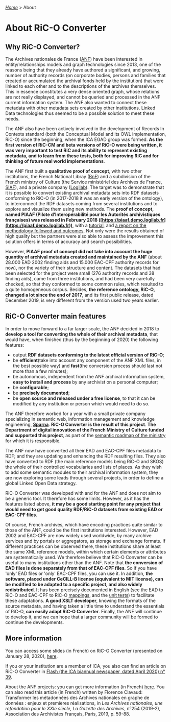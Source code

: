 [_Home_](index.html) > About

# About RiC-O Converter

## Why RiC-O Converter?

The Archives nationales de France ([ANF](http://www.archives-nationales.culture.gouv.fr/)) have been interested in entity/relationships models and graph technologies since 2013, one of the reasons being that they already have authored a significant, and growing, number of authority records (on corporate bodies, persons and families that created or accumulated the archival fonds held by the institution) that were linked to each other and to the descriptions of the archives themselves. This in essence constitutes a very dense oriented graph, whose relations are not really displayed, and cannot be queried and processed in the ANF current information system. The ANF also wanted to connect these metadata with other metadata sets created by other institutions. Linked Data technologies thus seemed to be a possible solution to meet these needs.

The ANF also have been actively involved in the development of Records In Contexts standard (both the Conceptual Model and its OWL implementation, RiC-O) since the beginning, when the ICA EGAD group was formed. __As the first version of RiC-CM and beta versions of RiC-O were being written, it was very important to test RiC and its ability to represent existing metadata, and to learn from these tests, both for improving RiC and for thinking of future real world implementations__.

The ANF first built a __qualitative proof of concept__, with two other institutions, the French National Libray ([BnF](https://www.bnf.fr)) and a subdivision of the French ministry of Culture (the Service ministériel des Archives de France, [SIAF](https://francearchives.fr/article/26287441)), and a private company ([Logilab](https://www.logilab.fr/)). The target was to demonstrate that it is possible to convert existing archival metadata sets into RDF datasets conforming to RiC-O (in 2017-2018 it was an early version of the ontology), to interconnect the RDF datasets coming from several institutions and to explore and visualize them using new methods. The __proof of concept, named PIAAF (Pilote d’Interopérabilité pour les Autorités archivistiques françaises) was released in February 2018 ([https://piaaf.demo.logilab.fr](https://piaaf.demo.logilab.fr))__, with a [tutorial](https://piaaf.demo.logilab.fr/editorial/help), and [a report on the methodology followed and outcomes](https://piaaf.demo.logilab.fr/editorial/contexte-technique). Not only were the results obtained of high quality but the partners were also able to assess the improvement this solution offers in terms of accuracy and search possibilities.

However, __PIAAF proof of concept did not take into account the huge quantity of archival metadata created and maintained by the ANF__ (about 28.000 EAD 2002 finding aids and 15.000 EAC-CPF authority records for now), nor the variety of their structure and content. The datasets that had been selected for the project were small (276 authority records and 38 finding aids), came from three institutions, and had been very carefully checked, so that they conformed to some common rules, which resulted to a quite homogeneous corpus. Besides, __the reference ontology, RiC-O, changed a lot since the end of 2017__, and its first public release, dated December 2019, is very different from the version used two years earlier.


## RiC-O Converter main features

In order to move forward to a far larger scale, the ANF decided in 2018 to __develop a tool for converting the whole of their archival metadata__, that would have, when finished (thus by the beginning of 2020) the following features:

- output __RDF datasets conforming to the latest official version of RiC-O__;
- be __efficient__(take into account any component of the ANF XML files, in the best possible way) and __fast__(the conversion process should last not more than a few minutes);
- be autonomous, independent from the ANF archival information system, __easy to install and process__ by any archivist on a personal computer;
- be __configurable__;
- be __precisely documented__;
- be __open source and released under a free license__, to that it can be modified by any institution or person which would need to do so.


The ANF therefore worked for a year with a small private company specializing in semantic web, information management and knowledge engineering, __[Sparna](http://www.sparna.fr/)__. __RiC-O Converter is the result of this project__. __The Department of digital innovation of the French Ministry of Culture funded and supported this project__, as part of the [semantic roadmap of the ministry](https://www.enssib.fr/bibliotheque-numerique/documents/64776-feuille-de-route-strategique-metadonnees-culturelles-et-transition-web-3-0.pdf) for which it is responsible.

The ANF now have converted all their EAD and EAC-CPF files metadata to RDF; and they are updating and enhancing the RDF resulting files. They also have converted to RDF (the main reference models being RiC-O and SKOS) the whole of their controlled vocabularies and lists of places. As they wish to add some semantic modules to their archival information system, they are  now exploring some leads through several projects, in order to define a global Linked Open Data strategy.

RiC-O Converter was developed with and for the ANF and does not aim to be a generic tool. It therefore has some limits. However, as it has the features listed above, __it may be a good starting point for any project that would need to get good quality RDF/RiC-O datasets from existing EAD or EAC-CPF files__.

Of course, French archives, which have encoding practices quite similar to those of the ANF, could be the first institutions interested. However, EAD 2002 and EAC-CPF are now widely used worldwide, by many archive services and by portals or aggregators, as storage and exchange formats. If different practices can be observed there, these institutions share at least the same XML reference models, within which certain elements or attributes are systematically used. We therefore believe that RiC-O Converter can be useful to many institutions other than the ANF. Note that __the conversion of EAD files is done separately from that of EAC-CPF files__. So if you have 'only' EAD files or 'only' EAC-CPF files, you can use it. In addition, __the software, placed under CeCILL-B license (equivalent to MIT license), can be modified to be adapted to a specific project, and also widely redistributed__. It has been precisely documented in English (see the EAD to RiC-O and EAC-CPF to RiC-O [mappings](Mappings.html), and the [unit tests](UnitTests.html)) to facilitate these adaptations. __A good XSLT developer__, knowing the formats of the source metadata, and having taken a little time to understand the essentials of RiC-O, __can easily adapt RiC-O Converter__. Finally, the ANF will continue to develop it, and we can hope that a larger community will be formed to continue the developments.


## More information

You can access some slides (in French) on RiC-O Converter (presented on January 28, 2020), [here](https://f.hypotheses.org/wp-content/blogs.dir/2167/files/2020/02/20200128_4_RiCOConverter.pdf).

If you or your institution are a member of ICA, you also can find an article on RiC-O Converter in [Flash (the ICA biannual newspaper, dated April 2020) n° 39](https://www.ica.org/en/flash).

About the ANF projects: you can get more information (in French) [here](https://f.hypotheses.org/wp-content/blogs.dir/2167/files/2020/02/20200128_3_RiCauxAN_EnjeuxPremieresRealisations.pdf). You can also read this article (in French) written by Florence Clavaud: Transformer les métadonnées des Archives nationales en graphe de données : enjeux et premières réalisations, in _Les Archives nationales, une refondation pour le XXIe siècle, La Gazette des Archives_, n°254 (2019-2), Association des Archivistes Français, Paris, 2019, p. 59-88.

